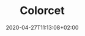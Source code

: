 ---
title: "Colorcet"
images: # Create a folder in /static/images/tools that has the same name as this current markdown file and place the images there. We only need the file name here. If this is not clear, please refer to existing tools as references.
  - path: colorcet-landing.png
  - path: colorcet-map-comparison.png
categories:
  - Publishing and Sharing
tags:
  - Visualization
links:
  - name: colorcet
    link: https://colorcet.holoviz.org/
summary: Colorcet is a collection of perceptually uniform colormaps for use with Python plotting programs like bokeh, matplotlib, holoviews, and datashader based on the set of perceptually uniform colormaps created by Peter Kovesi at the Center for Exploration Targeting.
features:
  - Run experiments on color schemes
platforms:
  - Any
fields:
plans:
makers:
  - name: Anaconda
    description:
date: 2020-04-27T11:13:08+02:00
draft: false
---